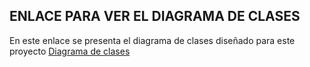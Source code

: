 ## ENLACE PARA VER EL DIAGRAMA DE CLASES
En este enlace se presenta el diagrama de clases diseñado para este proyecto
[Diagrama de clases](https://mermaid-live-editor.fly.dev/view#pako:eNrlWltP3DgU_itRnmY0Q8VwWWBaIbVQBAiqCtg-7M4-OIkZLHnskZN0aRH_fY8zTuJr5gLsSt2-dGKf-Ph8537CU5zyDMfjOKUoz08Jmgo0m7AJq56j3_MSCcKjpwmL4N_WbSEIm0YFmfOLDLOC3JMUpYQzcz_jaTmD7U4ixmeJwOYammNKScbN1ZQLga21jAicykNvcE6AS0qQ9RIpM5SFdgtM8T1nDiNWCJRjZlELTifsuYXlHCWkqESykSGZi5RaIayIUjSH1-Beai3jZUJxNAdZCP_KxReePmD7TjOeyVdwrjaueIroKSrwHZnh6B6nD-iCETjglORzzkhCqMbCQ31GmJc04ZxixCKBcyy-owwZQt8sVm2J8QwRquzExqLFyb6Mfm3_HlxSA46BPQl-XuJ8jlskFHxTXHz1IVjLg_MCSZt61g0bi2vE0BSLWqCBwFOSg_6FkqZnGOowsmy0WagQaJ5aG-qrc4mUEolbMEXOeiu-xJMCM1xfJe_1o3F0Bdf7oFaOFZ00DulfLaVBFZVq2X8uAHZSOVfPcDXJzFDpAOICnjrIuHGgkSgQApr9ZaAuLtIe57p7S2p5erNRO7kH5mYJXLvvWMYZodi2DoB4ipbrYwpP2SracD3L4rh1w_msXhPtb1Mj6t1e7Z3Kdy11q90c9G2pUHffRiZFfmwecg5bXBBEX3ZaY7H11T3vDiNLnmv1UtZIliKWYrrkFE8kqt_Hj3A3vPbbIJQKK6YKNV09mRpqX-5peePBvRAlM8IM-uYCDU0GW0tP_CypWqSSMk8Dx4I0dox2yDEYcSjjDCN_ehlGnqDd-iWEjcY6Wka1gaC0KBElP5cL-rGmbIVtXzZTXM-jzGHkZLy-o9VwLDAg6pBHhQQTUYtUEwpb0eGKTwk7kZGLU6qFBz2FlfBbJcXBdywW_hWK7I392uR1cOz5Y7CWpJxT6jjDqctvsaAIqZRmAwaQ46XAC6A10a1AKjM4FmugJdQrcv8XSmuwdE_ETNeqkfLCZgC-DGnr_4mEZkofMwjG53yGLxhYxz1K8Yp52X2xF3ih39S3pDjhMwhWACQYuHkPO4mseZ-tyzv8WJwRTLOoeCwuMu_yXdummBsnVsNi7nqrbusAp30x98-cPsCz3_QCgzAc66NcLbtJ2sT_k5UN14U_3CW9BAdr84u3O7oEcRP-iT9-WFziWPaSCZe6dhqzy6-IYSrzYElls1Q9KsyDEIQgH9oVrTAezcaprha71eQpSkw9nZjloKumsCI6LxvwIqdqCvHvrG79LJdAYRe-Fg6UAPUGgWslGIIgDjx8e3bObc3j37AbDZRTXCCoBrq82FtfruPhUsDP8mIKkDBPfy3bgYrNYSWZP1utwrrm0AXIr5VTgkhtmFKcfqvecLo3S2NOA_g6uX7QcfCGInp6VVMWZ1bwygF5EGbwqhHX7sPW1YjdvFHzeeMMdKKPxCF55_nfXGTatjXIvvxUFgW4clKwm3rMqZA05XKCdr5puG4GNQLL4luhilsjMueiJtjXyIP1wFh97fQSMII34oISQUQF_ZtyUMrmISYW6tZozmPt5lhuY_utQvAVhdI7Q2GCWyRnN-uUvFcogTKWJvSOQ_qtzSYk1kqjx83MpqNUSRFNSyjgqis23rDKWLTvnXb4tOTMQYSzFEzadkMPy6ehZl9qQjX68PNj3eQvztb_NTFrcZ6v25ckTqcv72R-q-uKdkP1aHf84Y5oltzw2k4cQN1gWAc1LZ41LtY3jtG-I_UnzDfvb_m8VRFq-4z-xfW_8MeoQcgC4A1L4g6Xg8RUTYr9nZRTWHQULu9XCYTvuzX53gTnRQVNEDntm2S40vnWzALrEXpSzdAdJJZI4p5jHvOiwdi39qvWa2to4Dv7rcpKWdPU9Q0cXc_G__wrQmLaxBtRthWSHpS2to7tL5YTpsMqCazPGBNm3bqm6dyvE36dHRecVdmuL-qjEbOMqy_b8HG3jWt4tq3Kwi6vHQ6eTOjQeEa9zlU6xrAObXhkuC6pJW1wxuUl9gyCHNFDRMYlg0QWx44pi3PmElrdhsKDDOfUrg7aIe5oUYOm1gGlZ99g59u3WLy1t4TL-42pWw-zt91y00tpeatVFzjG4KfwBa8l6gxQ6QctTYPeV1ZjL5VVbRham7B4GEMdBXkgi8dxlRYmcfGAZ3gSj-Fnhu9RSYtJDKkASFFZ8NsfLI3HhSjxMC7nGSqw-is-c1F6ERfx-B7RHBbniP0BF69p4DEeP8WP8Xh0tPdutLt9dHB0-NvO_v7-zv4w_gHLuzvvtndGhwd7o6PtvdHu7vMw_lkdsPtud3S4fXR0sHc0Go0OD3eHMa54Xas_LJT_Pf8DRiRuqw)
